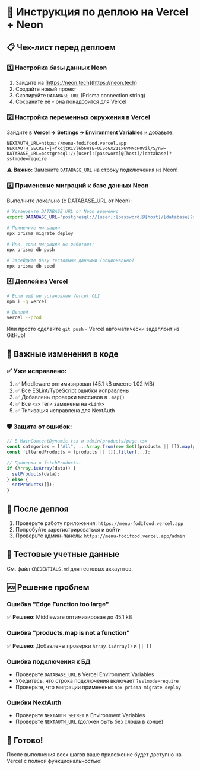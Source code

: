# 🚀 Инструкция по деплою на Vercel + Neon

## 📋 Чек-лист перед деплоем

### 1️⃣ Настройка базы данных Neon

1. Зайдите на [https://neon.tech](https://neon.tech)
2. Создайте новый проект
3. Скопируйте `DATABASE_URL` (Prisma connection string)
4. Сохраните её - она понадобится для Vercel

### 2️⃣ Настройка переменных окружения в Vercel

Зайдите в **Vercel → Settings → Environment Variables** и добавьте:

```
NEXTAUTH_URL=https://menu-fodifood.vercel.app
NEXTAUTH_SECRET=j+fkqjtR1vl6b6WzE+UISqGX211x6VMNcH0Vil/S/nw=
DATABASE_URL=postgresql://[user]:[password]@[host]/[database]?sslmode=require
```

⚠️ **Важно:** Замените `DATABASE_URL` на строку подключения из Neon!

### 3️⃣ Применение миграций к базе данных Neon

Выполните локально (с DATABASE_URL от Neon):

```bash
# Установите DATABASE_URL от Neon временно
export DATABASE_URL="postgresql://[user]:[password]@[host]/[database]?sslmode=require"

# Примените миграции
npx prisma migrate deploy

# Или, если миграции не работают:
npx prisma db push

# Засейдите базу тестовыми данными (опционально)
npx prisma db seed
```

### 4️⃣ Деплой на Vercel

```bash
# Если ещё не установлен Vercel CLI
npm i -g vercel

# Деплой
vercel --prod
```

Или просто сделайте `git push` - Vercel автоматически задеплоит из GitHub!

## 🔧 Важные изменения в коде

### ✅ Уже исправлено:

1. ✅ Middleware оптимизирован (45.1 kB вместо 1.02 MB)
2. ✅ Все ESLint/TypeScript ошибки исправлены
3. ✅ Добавлены проверки массивов в `.map()`
4. ✅ Все `<a>` теги заменены на `<Link>`
5. ✅ Типизация исправлена для NextAuth

### 🛡️ Защита от ошибок:

```typescript
// В MainContentDynamic.tsx и admin/products/page.tsx
const categories = ["All", ...Array.from(new Set((products || []).map(p => p.category)))];
const filteredProducts = (products || []).filter(...);

// Проверка в fetchProducts:
if (Array.isArray(data)) {
  setProducts(data);
} else {
  setProducts([]);
}
```

## 📝 После деплоя

1. Проверьте работу приложения: `https://menu-fodifood.vercel.app`
2. Попробуйте зарегистрироваться и войти
3. Проверьте админ-панель: `https://menu-fodifood.vercel.app/admin`

## 🔑 Тестовые учетные данные

См. файл `CREDENTIALS.md` для тестовых аккаунтов.

## 🆘 Решение проблем

### Ошибка "Edge Function too large"
✅ **Решено**: Middleware оптимизирован до 45.1 kB

### Ошибка "products.map is not a function"
✅ **Решено**: Добавлены проверки `Array.isArray()` и `|| []`

### Ошибка подключения к БД
- Проверьте `DATABASE_URL` в Vercel Environment Variables
- Убедитесь, что строка подключения включает `?sslmode=require`
- Проверьте, что миграции применены: `npx prisma migrate deploy`

### Ошибки NextAuth
- Проверьте `NEXTAUTH_SECRET` в Environment Variables
- Проверьте `NEXTAUTH_URL` (должен быть без слэша в конце)

## 🎉 Готово!

После выполнения всех шагов ваше приложение будет доступно на Vercel с полной функциональностью!
